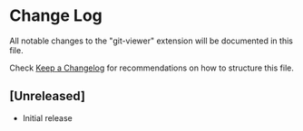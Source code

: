 # Change Log

All notable changes to the "git-viewer" extension will be documented in this file.

Check [Keep a Changelog](http://keepachangelog.com/) for recommendations on how to structure this file.

## [Unreleased]

- Initial release